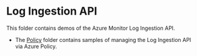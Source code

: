 # Log Ingestion API

This folder contains demos of the Azure Monitor Log Ingestion API. 

- The [Policy](./Policy/) folder contains samples of managing the Log Ingestion API via Azure Policy.